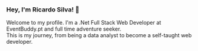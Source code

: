 ### Hey, I'm Ricardo Silva! 👋

Welcome to my profile. I'm a .Net Full Stack Web Developer at EventBuddy.pt and full time adventure seeker. <br />
This is my journey, from being a data analyst to become a self-taught web developer.
